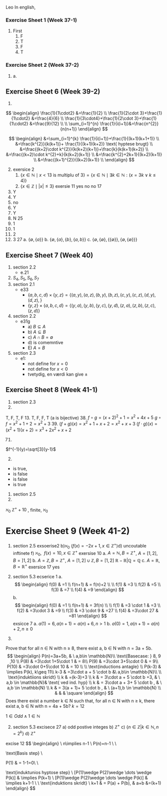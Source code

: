 Leo
In english, 

### Exercise Sheet 1 (Week 37-1)
1. First
	1. F
	2. T
	3.  F
	4. T


### Exercise Sheet 2 (Week 37-2)
1.  
    a.  

## Exercise Sheet 6 (Week 39-2)
1.
$$
\begin{align}
\frac{1}{1\cdot2} &=\frac{1}{2} \\
\frac{1}{2\cdot 3}+\frac{1}{1\cdot2} &=\frac{4}{6} \\
\frac{1}{3\cdot4}+\frac{1}{2\cdot 3}+\frac{1}{1\cdot2} &=\frac{9}{12} \\
 \\
\sum_{i=1}^{n} \frac{1}{i(i+1)}&=\frac{n^{2}}{n(n+1)}
\end{align}
$$


$$
\begin{align}
&=\sum_{i=1}^{k} \frac{1}{i(i+1)}+\frac{1}{(k+1)(k+1+1)} \\
&=\frac{k^{2}}{k(k+1)}+ \frac{1}{(k+1)(k+2)} \text{ hyptese brugt} \\
&=\frac{(k+2)\cdot k^{2}}{k(k+2)(k+1)}+\frac{k}{k(k+1)(k+2)} \\
&=\frac{(k+2)\cdot k^{2}+k}{k(k+2)(k+1)} \\
&=\frac{k^{2}+2k+1}{(k+2)(k+1)} \\
&=\frac{(k+1)^{2}}{(k+2)(k+1)} \\
\end{align}
$$

2.  exersice 2
	1. $\{x \in \mathbb{N}\mid x < 13 \text{ is multiplu of 3}\} = \{x \in \mathbb{N}\mid \exists k \in \mathbb{N}:(x=3k \vee k\leq 4 )\}$
	2. $\{x \in \mathbb{Z} \mid |x|\leq 3 \}$
	 exersie 11
	  yes
	  no
	  no
17
3. Y
4. Y
5. no
6. Y
7. Y
8. N
25
9. 1
10. 1
11. 2
12. 3
27
a. $\{\emptyset, \{a\}\}$
b. $\{\emptyset, \{a\},\{b\},\{a,b\}\}$
c. $\{\emptyset, \{\emptyset\},\{\{\emptyset\}\},\{\emptyset,\{\emptyset\}\}\}$


## Exercise Sheet 7 (Week 40)
1. section 2.2
	- e.21
2. $S_{4},S_{5},S_{6},S_{7}$
3. section 2.1
	* e33
		* $\{a,b,c,d\}\times \{y,z\}=\{(a,y),(a,z),(b,y),(b,z),(c,y),(c,z),(d,y),(d,z),\}$
		* $\{y,z\}\times\{a,b,c,d\}=\{(y,a),(y,b),(y,c),(y,d),(z,a),(z,b),(z,c),(z,d)\}$
4. section 2.2 
	- e31g
		- a) $B \subseteq A$
		- b) $A \subseteq B$
		- c) $A\cap B=\emptyset$
		- d) is comemntive
		- E) $A=B$
5. section 2.3
	- e1:
		- not define for $x=0$
		- not define for $x<0$
		- tvetydig, en værdi kan give $\pm$
##  Exercise Sheet 8 (Week 41-1)
1. section 2.3
12.

T,  F, T, F
13.
T, F, F, T
(a is bijective)
38.
$f\circ g=(x+2)^{2}+1=x^{2}+4x+5$
$g\circ f=x^{2}+1+2=x^{2}+3$
39.
$(f+g)(x)=x^{2}+1+x+2=x^{2}+x+3$
$(f\cdot g)(x)=(x^{2}+1)(x+2)=x^{3}+2x^{2}+x+2$

71.
$f^{-1}(y)=\sqrt[3]{y-1}$


2.
* is true,
* is false
* is false
* is true


1. section 2.5
2.
$\aleph_{0}$    $\mathbb{Z}^{+}+10$
, finite,
$\aleph_{0}$


# Exercise Sheet 9 (Week 41-2)
1. section 2.5
exsoerise2
b)$\aleph_{0}$ ($f(x)=-2x+1, x \in \mathbb{Z}^+$)d) uncoutable inftinete f) $\aleph_{0}, \ \ f(x)=10, x \in \mathbb{Z}^+$
exersise 10 
a. $A=\mathbb{N}, B=\mathbb{Z}^+$, $A=[1,2], B=]1,2]$
b. $A=\mathbb{Z}, B=\mathbb{Z}^+$,     $A=[1,2]\cup \mathbb{Z}, B=[1,2]$     $\mathbb{R}-\mathbb{R}|\mathbb{Q}=\mathbb{Q}$
c. $A=\mathbb{R}, B=\mathbb{R}^+$
exersice 17
yes

2. section 5.3
ecserice 1
a.
$$
\begin{align}
f(0) & =1 \\
f(n+1) & = f(n)+2 \\ \\
f(1) & =3 \\
f(2) & =5 \\
f(3) & =7 \\
f(4) & =9
\end{align}
$$
b.
$$
\begin{align}
f(0) & =1 \\
f(n+1) & = 3f(n) \\ \\
f(1) & =3 \cdot 1 & =3 \\
f(2) & =3\cdot 3 & =9 \\
f(3) & =3 \cdot 9 & =27 \\
f(4) & =3\cdot 27 & =81
\end{align}
$$
exsicce 7
a.
$a(1)=6, a(n+1)=a(n)+6, n>1$
b.
$a(0)=1, a(n+1)=a(n)+2, n\geq 0$

3.
Prove that for all n ∈ N with n ≥ 8, there exist a, b ∈ N with n = 3a + 5b.
$$
\begin{align}  
P(n)=3a+5b,  & \ a,b\in \mathbb{N}\\
\text{Basecase: } 8, 9 ,10 \\  
P(8) & =3\cdot 1+5\cdot 1  & = 8\\
P(9) & =3\cdot 3+5\cdot 0  & = 9\\
P(10) & =3\cdot 0+5\cdot 10 & = 10 \\
 \\ 
\text{inductions antagle} \\
 P(k-3)  & \implies P(k), k\geq 11\\
 k-3 & =3\cdot a + 5 \cdot b &\ a,b\in \mathbb{N}\\ \\
\text{induktiions skridt} \\
k & =(k-3)+3 \\
k & = 3\cdot a + 5 \cdot b +3, &  \ a,b \in \mathbb{N}& \text{ ved ind. hyp} \\ 
k & = 3\cdot a + 3+ 5 \cdot b , &  \ a,b \in \mathbb{N} \\
k  & = 3(a + 1)+ 5 \cdot b , &  \ (a+1),b \in \mathbb{N} \\
 &  &  &  \square
\end{align}
$$Does there exist a number k ∈ N such that, for all n ∈ N with n ≥ k, there
exist a, b ∈ N with n = 4a + 5b?
$k=12$



$1\in Odd \wedge 1\in \mathbb{N}$

2. section 5.3
excisece 27
a) odd postive integes
b)  $\mathbb{Z}^+$
c) $\{n\in \mathbb{Z}|k \in \mathbb{N},n=2^k\}$
d) $\mathbb{Z}^+$

excise 12
$$
\begin{align}  \\
n\implies n-1 \\
P(n)=n-1 \\
 \\

\text{Basis step}  \\

P(1) & = 1-1=0\\ \\

\text{induktunios hyptose step} \\
[P(1)\wedge P(2)\wedge \dots \wedge P(k)] & \implies P(k+1) \\ 
[P(1)\wedge P(2)\wedge \dots \wedge P(k)] & \implies k+1-1 \\ 
 \\
\text{induktions skridt} \\
k+1 & = P(a) + P(b),  & a+b &=(k+1)
\end{align}
$$